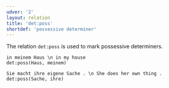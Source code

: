 ```yaml
---
udver: '2'
layout: relation
title: 'det:poss'
shortdef: 'possessive determiner'
---
```


The relation `det:poss` is used to mark possessive determiners.

~~~ sdparse
in meinem Haus \n in my house
det:poss(Haus, meinem)
~~~

~~~ sdparse
Sie macht ihre eigene Sache . \n She does her own thing .
det:poss(Sache, ihre)
~~~
<!-- Interlanguage links updated Út zář 29 20:31:51 CEST 2020 -->
